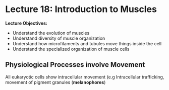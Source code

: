 # Lecture 18: Introduction to Muscles

**Lecture Objectives:**
* Understand the evolution of muscles
* Understand diversity of muscle organization
* Understand how microfilaments and tubules move things inside the cell
* Understand the specialized organization of muscle cells

## Physiological Processes involve Movement
All eukaryotic cells show intracellular movement (e.g Intracellular trafficking, movement of pigment granules (**melanophores**)
